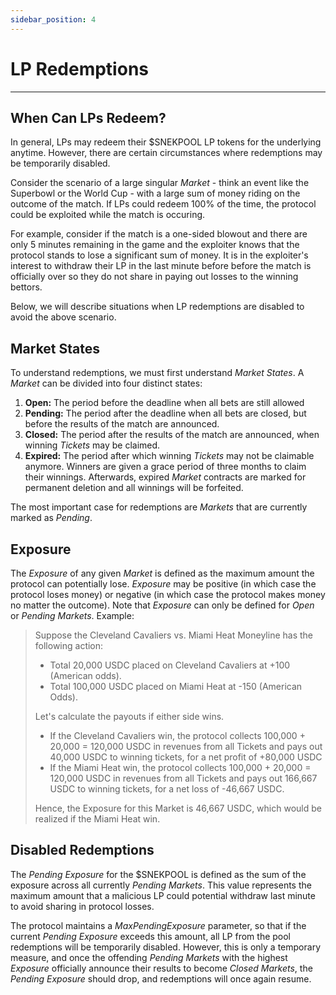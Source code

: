 ```yaml
---
sidebar_position: 4
---
```


<head>
    <title>Lucky Snake</title>
    <meta name="title" property="og:title" content="Lucky Snake" />
    <meta name="description" content="Documentation | Redemptions" />
    <meta name="description" property="og:description" content="Documentation | Redemptions" />
    <meta name="image" property="og:image" content="https://i.imgur.com/6qcqgRg.png" />
    <meta name="twitter:title" content="Lucky Snake" />
    <meta name="twitter:description" content="Documentation | Redemptions" />
    <meta name="twitter:image" content="https://i.imgur.com/6qcqgRg.png"/>
    <meta name="twitter:card" content="summary_large_image" />
    <meta name="twitter:site" content="@luckysnakexyz" />
</head>

# LP Redemptions

---

## When Can LPs Redeem?

In general, LPs may redeem their $SNEKPOOL LP tokens for the underlying anytime. However, there are certain circumstances where redemptions may be temporarily disabled.

Consider the scenario of a large singular *Market* - think an event like the Superbowl or the World Cup - with a large sum of money riding on the outcome of the match. If LPs could redeem 100% of the time, the protocol could be exploited while the match is occuring. 

For example, consider if the match is a one-sided blowout and there are only 5 minutes remaining in the game and the exploiter knows that the protocol stands to lose a significant sum of money. It is in the exploiter's interest to withdraw their LP in the last minute before before the match is officially over so they do not share in paying out losses to the winning bettors.

Below, we will describe situations when LP redemptions are disabled to avoid the above scenario.

## Market States

To understand redemptions, we must first understand *Market States*. A *Market* can be divided into four distinct states:

1. **Open:** The period before the deadline when all bets are still allowed
2. **Pending:** The period after the deadline when all bets are closed, but before the results of the match are announced.
3. **Closed:** The period after the results of the match are announced, when winning *Tickets* may be claimed.
4. **Expired:** The period after which winning *Tickets* may not be claimable anymore. Winners are given a grace period of three months to claim their winnings. Afterwards, expired *Market* contracts are marked for permanent deletion and all winnings will be forfeited.

The most important case for redemptions are *Markets* that are currently marked as *Pending*.

## Exposure 

The *Exposure* of any given *Market* is defined as the maximum amount the protocol can potentially lose. *Exposure* may be positive (in which case the protocol loses money) or negative (in which case the protocol makes money no matter the outcome). Note that *Exposure* can only be defined for *Open* or *Pending Markets*. Example:

> Suppose the Cleveland Cavaliers vs. Miami Heat Moneyline has the following action:
>
> * Total 20,000 USDC placed on Cleveland Cavaliers at +100 (American odds).
> * Total 100,000 USDC placed on Miami Heat at -150 (American Odds).
>
> Let's calculate the payouts if either side wins.
>
> * If the Cleveland Cavaliers win, the protocol collects 100,000 + 20,000 = 120,000 USDC in revenues from all Tickets and pays out 40,000 USDC to winning tickets, for a net profit of +80,000 USDC
> * If the Miami Heat win, the protocol collects 100,000 + 20,000 = 120,000 USDC in revenues from all Tickets and pays out 166,667 USDC to winning tickets, for a net loss of -46,667 USDC.
>
> Hence, the Exposure for this Market is 46,667 USDC, which would be realized if the Miami Heat win.

## Disabled Redemptions

The *Pending Exposure* for the $SNEKPOOL is defined as the sum of the exposure across all currently *Pending Markets*. This value represents the maximum amount that a malicious LP could potential withdraw last minute to avoid sharing in protocol losses.

The protocol maintains a *MaxPendingExposure* parameter, so that if the current *Pending Exposure* exceeds this amount, all LP from the pool redemptions will be temporarily disabled. However, this is only a temporary measure, and once the offending *Pending Markets* with the highest *Exposure* officially announce their results to become *Closed Markets*, the *Pending Exposure* should drop, and redemptions will once again resume.
